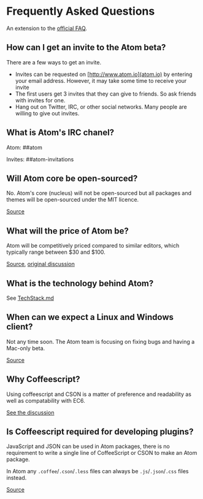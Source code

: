 # Frequently Asked Questions

An extension to the [official FAQ](https://atom.io/faq).

## How can I get an invite to the Atom beta?

There are a few ways to get an invite.

 - Invites can be requested on [http://www.atom.io](atom.io) by entering your email address. However, it may take some time to receive your invite
 - The first users get 3 invites that they can give to friends. So ask friends with invites for one.
 - Hang out on Twitter, IRC, or other social networks. Many people are willing to give out invites.

## What is Atom's IRC chanel?

Atom: ##atom

Invites: ##atom-invitations

## Will Atom core be open-sourced?

No. Atom's core (nucleus) will not be open-sourced but all packages and themes will be open-sourced under the MIT licence.

[Source](https://atom.io/faq)

## What will the price of Atom be?

Atom will be competitively priced compared to similar editors, which typically range between $30 and $100.

[Source](https://atom.io/faq), [original discussion](http://discuss.atom.io/t/any-idea-of-atoms-price/40/6)

## What is the technology behind Atom?

See [TechStack.md](TechStack.md)

## When can we expect a Linux and Windows client?

Not any time soon. The Atom team is focusing on fixing bugs and having a Mac-only beta.

[Source](http://discuss.atom.io/t/timeline-on-windows-and-linux-betas/66/50)

## Why Coffeescript?

Using coffeescript and CSON is a matter of preference and readability as well as compatability with EC6.

[See the discussion](http://discuss.atom.io/t/why-coffeescript/131)

## Is Coffeescript required for developing plugins?

JavaScript and JSON can be used in Atom packages, there is no requirement to write a single line of CoffeeScript or CSON to make an Atom package.

In Atom any `.coffee`/`.cson`/`.less` files can always be `.js`/`.json`/`.css` files instead.

[Source](http://discuss.atom.io/t/is-coffeescript-required-for-developing-plug-ins/65/4)
